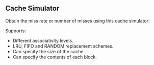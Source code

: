 ## Cache Simulator

Obtain the miss rate or number of misses using this cache simulator:

Supports:
  * Different associativity levels.
  * LRU, FIFO and RANDOM replacement schemes.
  * Can specify the size of the cache.
  * Can specify the contents of each block.
